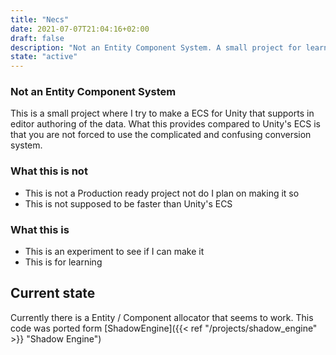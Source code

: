 ```yaml
---
title: "Necs"
date: 2021-07-07T21:04:16+02:00
draft: false
description: "Not an Entity Component System. A small project for learning about Unity's Burst compiler and editor scripting"
state: "active"
---
```


### **N**ot an **E**ntity **C**omponent **S**ystem
This is a small project where I try to make a ECS for Unity that supports in editor authoring of the data. What this provides compared to Unity's ECS is that you are not forced to use the complicated and confusing conversion system.

### What this is not
 - This is not a Production ready project not do I plan on making it so
 - This is not supposed to be faster than Unity's ECS

### What this is
 - This is an experiment to see if I can make it
 - This is for learning

## Current state
Currently there is a Entity / Component allocator that seems to work. This code was ported form [ShadowEngine]({{< ref "/projects/shadow_engine" >}} "Shadow Engine")